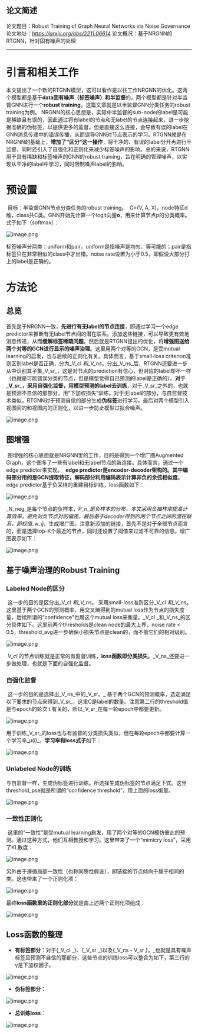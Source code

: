 ## 论文简述

论文题目：Robust Training of Graph Neural Networks via Noise Governance
论文地址：*https://arxiv.org/abs/2211.06614*
论文概况：基于NRGNN的RTGNN，针对固有噪声的处理

------

# 引言和相关工作

​		本文提出了一个新的RTGNN模型，这可以看作是以往工作NRGNN的优化。这两个模型都是基于**data固有噪声（标签噪声）和半监督**的，两个模型都是针对半监督GNN进行一个**robust training**。这篇文章就是以半监督GNN分类任务的robust training为例。
NRGNN的核心思想是，实际中半监督的sub-node的label是可能是稀缺且有误的，因此通过将有label的节点和无label的节点连接起来，进一步挖掘准确的伪标签，以提供更多的监督。但是直接这么连接，会导致有误的label在GNN消息传递中的错误传播，从而误导GNN对节点表示的学习。
​		RTGNN就是在NRGNN的基础上，**增加了“区分”这一操作**，将干净的、有误的label分开再进行半监督，同时还引入了自强化和正则化来减少标签噪声的影响。
​		总的来说，RTGNN用于具有稀缺和标签噪声的GNN的robust training，旨在明确的管理噪声，以实现从干净的label中学习，同时限制噪声label的影响。

# 预设置
​		目标：半监督GNN节点分类任务的robust training。
​		G=(V, A, X)，node特征d维，class共C类。GNN开始先计算一个logit向量**o**，用来计算节点p的分类概率。式子如下（softmax）：

![image.png](https://cdn.nlark.com/yuque/0/2023/png/2381046/1677815346987-5a9ff162-4ddd-463e-baea-0bcd20a8b608.png#averageHue=%23f7f7f7&clientId=u7e594919-5c84-4&from=paste&height=74&id=u507c81f7&originHeight=92&originWidth=338&originalType=binary&ratio=1.25&rotation=0&showTitle=false&size=6690&status=done&style=none&taskId=u3c75778c-6217-48b3-a8f6-0358357f47c&title=&width=270.4)

​		标签噪声分两类：uniform和pair。uniform是指噪声是均匀、等可能的；pair是指标签只在非常相似的class中才出错。noise rate设置为小于0.5，即假设大部分打上的label是正确的。

# 方法论
## 总览
​		首先是于NRGNN一致，**先进行有无label的节点连接**，即通过学习一个edge predictor来推断有无label节点间的潜在联系。添加这些链接，可以导致更有效地消息传递，从而**缓解标签稀疏问题**。
​		然后就是RTGNN提出的优化，将**增强图送给两个对等的GCN进行显示的噪声治理**。这里用两个对等的GCN，是受mutual learning的启发，也与后续的正则化有关。具体而言，基于small-loss criterion准则区别label是否正确，分为_V_cl _和_V_ns_。分出_V_ns_后，RTGNN还要进一步从中识别其子集_V_sr_，这是对节点的prediction有信心，但对应的label却不一样（也就是可能错误分类的节点，但是模型觉得自己预测的label是正确的）。**对于_V_sr_，采用自强化监督，用模型预测的label去训练**，对于_V_sr_之外的，也就是预测不自信的那部分，用“下加权损失”训练。
​		对于无label的部分，与自监督技术类似，RTGNN对于预测自信的部分生成**伪标签**进行学习。最后对两个模型引入视图间的和视图内的正则化，以进一步防止模型过拟合噪声。

![image.png](https://cdn.nlark.com/yuque/0/2023/png/2381046/1677825452500-92b52fa0-f7a3-4e31-a640-bb3052e81c28.png#averageHue=%23faf5ef&clientId=u7e594919-5c84-4&from=paste&height=333&id=udb9b1674&originHeight=416&originWidth=1148&originalType=binary&ratio=1.25&rotation=0&showTitle=false&size=150623&status=done&style=none&taskId=u6564f1d3-d7d4-4e3e-ac4e-ce64ed966a6&title=&width=918.4)

## 图增强
​		图增强的核心思想就是NRGNN里的工作，目的是得到一个增广图Augmented Graph，这个图多了一些有label和无label节点的新连接。具体而言，通过一个edge predictor来实现。
​		**edge predictor是encoder-decoder架构的。其中编码部分用的是GCN提取特征，解码部分利用编码表示计算非负的余弦相似度**。edge predictor基于负采样的重建目标训练，loss函数如下：

![image.png](https://cdn.nlark.com/yuque/0/2023/png/2381046/1677826598496-fa0edb1c-839b-4890-87fd-e86d2b532d88.png#averageHue=%23f3f3f3&clientId=u71c5b0ba-0f5f-4&from=paste&height=47&id=ucfc025c9&originHeight=59&originWidth=509&originalType=binary&ratio=1.25&rotation=0&showTitle=false&size=10125&status=done&style=none&taskId=u81ab559e-a845-40ff-b581-55cdc37ba5b&title=&width=407.2)

​		_N_neg_是每个节点的负样本，_P_n_是负样本的分布，本文采用负抽样来提高计算效率，避免对负节点对的偏差。最后基于decoder得到的两个节点之间的潜在联系，即权值_w_ij_，生成增广图。
​		注意新添加的链接，首先不是对于全部节点而言的，而是选择top-K个最近的节点，同时还设置了阈值来过滤不可靠的信息。增广图表示如下：

![image.png](https://cdn.nlark.com/yuque/0/2023/png/2381046/1677826971579-8a837014-76a3-43a0-8dfc-12ac0664b0e6.png#averageHue=%23f6f6f6&clientId=u71c5b0ba-0f5f-4&from=paste&height=76&id=u3072a7f9&originHeight=95&originWidth=476&originalType=binary&ratio=1.25&rotation=0&showTitle=false&size=12153&status=done&style=none&taskId=u6e918119-c9cf-4a09-bd2c-038aff99dad&title=&width=380.8)

## 基于噪声治理的Robust Training
### Labeled Node的区分
​		这一步的目的是区分出_V_cl _和_V_ns_。
​		采用small-loss准则区分_V_cl _和_V_ns_。这里基于两个GCN的预测概率，用交叉熵得到的mutual loss作为节点的损失度量，后续所谓的“confidence”也用这个mutual loss来衡量。_V_cl _和_V_ns_的区分具体如下。这里前两个thresholds是clean node的最大上界，noise rate < 0.5，threshold_avg进一步确保小损失节点是clean的，而不管它们的相对级别。

![image.png](https://cdn.nlark.com/yuque/0/2023/png/2381046/1677830260654-4bdb725e-97b6-4fc6-a099-c542b95c43e6.png#averageHue=%23f3f3f3&clientId=u71c5b0ba-0f5f-4&from=paste&height=148&id=ua9d6cfed&originHeight=185&originWidth=468&originalType=binary&ratio=1.25&rotation=0&showTitle=false&size=26810&status=done&style=none&taskId=u0dd43de5-ea4c-4abb-80a4-b5cc09b095d&title=&width=374.4)

​		_V_cl_ 的节点训练就是正常的有监督训练，**loss函数即分类损失**。_V_ns_还要进一步做处理，也就是下面的自强化监督。

### 自强化监督
​		这一步的目的是选择出_V_ns_中的_V_sr。_
​		基于两个GCN的预测概率，选定满足以下要求的节点来得到_V_sr_，这里C是label的数量。注意第二行的threshold值是与epoch的轮次 t 有关的，所以_V_sr_在每一轮epoch中都要更新。

![image.png](https://cdn.nlark.com/yuque/0/2023/png/2381046/1677830853126-c7e2c583-821e-4f29-ba92-cb2dda9b7fc7.png#averageHue=%23f2f2f2&clientId=u71c5b0ba-0f5f-4&from=paste&height=99&id=ufd48b1cb&originHeight=124&originWidth=393&originalType=binary&ratio=1.25&rotation=0&showTitle=false&size=14944&status=done&style=none&taskId=u75e14d88-3a52-4362-b28b-1e1ecddecc9&title=&width=314.4)

​		用于训练_V_sr_的loss也与有监督的分类损失类似，但在每轮epoch中都要计算一个学习率_μ(i)_，**学习率和loss式子**如下：

![image.png](https://cdn.nlark.com/yuque/0/2023/png/2381046/1677831385741-923245c0-ea02-4b85-b588-2e298cfc2a76.png#averageHue=%23f2f2f2&clientId=u71c5b0ba-0f5f-4&from=paste&height=92&id=u494d16ce&originHeight=115&originWidth=323&originalType=binary&ratio=1.25&rotation=0&showTitle=false&size=12402&status=done&style=none&taskId=ua8a48fd7-a724-46d1-9ae9-ed5b9fe2ae3&title=&width=258.4)

### Unlabeled Node的训练
​		与自监督一样，生成伪标签进行训练。所选择生成伪标签的节点满足下式。这里threshold_pse就是所谓的“confidence threshold”，用上面的loss衡量。

![image.png](https://cdn.nlark.com/yuque/0/2023/png/2381046/1677831589396-ae4734e9-1195-48b7-ae35-29b1b39b8c56.png#averageHue=%23f2f2f2&clientId=u71c5b0ba-0f5f-4&from=paste&height=55&id=u3c29259d&originHeight=69&originWidth=540&originalType=binary&ratio=1.25&rotation=0&showTitle=false&size=11592&status=done&style=none&taskId=u2276cb10-595c-4905-bd7e-27d2d107415&title=&width=432)

### 一致性正则化
​		这里的“一致性”是受mutual learning启发，用了两个对等的GCN模仿彼此的预测。通过这种方式，他们互相教授和学习。这里带来了一个“mimicry loss”，采用了KL散度：

![image.png](https://cdn.nlark.com/yuque/0/2023/png/2381046/1677832223478-8d15df31-a858-4976-be95-7816e61f1100.png#averageHue=%23efefef&clientId=u71c5b0ba-0f5f-4&from=paste&height=41&id=ud42b1c7d&originHeight=51&originWidth=418&originalType=binary&ratio=1.25&rotation=0&showTitle=false&size=7149&status=done&style=none&taskId=u908dbbab-e03a-4b70-a17c-f064847ef2e&title=&width=334.4)

​		另外由于遵循局部一致性（也称同质性假设），即链接的节点倾向于属于相同的类。这也带来了一个正则化项：

![image.png](https://cdn.nlark.com/yuque/0/2023/png/2381046/1677832310351-8cff5206-311b-4e3e-8e69-63848b054e0b.png#averageHue=%23f3f3f3&clientId=u71c5b0ba-0f5f-4&from=paste&height=66&id=u372a2ea0&originHeight=83&originWidth=531&originalType=binary&ratio=1.25&rotation=0&showTitle=false&size=12742&status=done&style=none&taskId=u98864182-e044-447c-92cc-7b4c4afd5aa&title=&width=424.8)

​		最终**loss函数里的正则化部分**就是由上述两个正则化项组成：

![image.png](https://cdn.nlark.com/yuque/0/2023/png/2381046/1677832372001-1076056e-1561-48b1-868b-256e7a83bed8.png#averageHue=%23f5f5f5&clientId=u71c5b0ba-0f5f-4&from=paste&height=47&id=uc7e8e50a&originHeight=59&originWidth=265&originalType=binary&ratio=1.25&rotation=0&showTitle=false&size=4112&status=done&style=none&taskId=ub7ce9adc-c389-4900-9dba-e22dbccb7ca&title=&width=212)

## Loss函数的整理

- **有标签部分**：对于{_V_cl _}、{_V_sr _}以及{_V_ns - V_sr _}_，_也就是具有噪声标签且预测不自信的那部分，这些节点的训练loss可以整合为如下，第三行的γ是下加权因子。

![image.png](https://cdn.nlark.com/yuque/0/2023/png/2381046/1677832946754-adc71aa3-2666-454b-9d92-fbfa5e3bd259.png#averageHue=%23f8f8f8&clientId=u71c5b0ba-0f5f-4&from=paste&height=202&id=u700c1e62&originHeight=252&originWidth=655&originalType=binary&ratio=1.25&rotation=0&showTitle=false&size=30992&status=done&style=none&taskId=uc66f67d5-a70d-43f7-bce0-4e88291fb75&title=&width=524)

- **伪标签部分**：

![image.png](https://cdn.nlark.com/yuque/0/2023/png/2381046/1677832980295-430722ac-479b-4947-86e3-c12a82ed08c5.png#averageHue=%23f5f5f5&clientId=u71c5b0ba-0f5f-4&from=paste&height=73&id=u45ac7792&originHeight=91&originWidth=501&originalType=binary&ratio=1.25&rotation=0&showTitle=false&size=10633&status=done&style=none&taskId=u408d428e-4b7a-48e1-912a-20ff5224dfd&title=&width=400.8)

- **总训练loss**：

![image.png](https://cdn.nlark.com/yuque/0/2023/png/2381046/1677833080466-591f9e3b-341b-484b-9d89-db18b880adf5.png#averageHue=%23f5f5f5&clientId=u71c5b0ba-0f5f-4&from=paste&height=46&id=u66e11f16&originHeight=58&originWidth=377&originalType=binary&ratio=1.25&rotation=0&showTitle=false&size=5678&status=done&style=none&taskId=u58e8e3a7-a0b6-4bee-9d72-3d38ebc2c65&title=&width=301.6)
